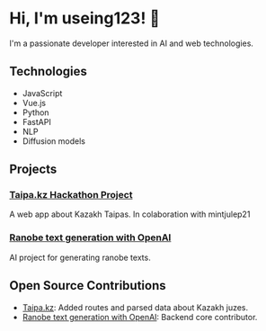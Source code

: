 # Hi, I'm useing123! 👋

I'm a passionate developer interested in AI and web technologies.

## Technologies

- JavaScript
- Vue.js
- Python
- FastAPI
- NLP
- Diffusion models

## Projects

### [Taipa.kz Hackathon Project](https://github.com/useing123/prod)

A web app about Kazakh Taipas. In colaboration with mintjulep21

### [Ranobe text generation with OpenAI](https://github.com/useing123/mangageneration)

AI project for generating ranobe texts.

## Open Source Contributions

- [Taipa.kz](https://github.com/useing123/prod): Added routes and parsed data about Kazakh juzes.
- [Ranobe text generation with OpenAI](https://github.com/useing123/mangageneration): Backend core contributor.

<!-- Кызылорда 11 регион Қазақстан -->
